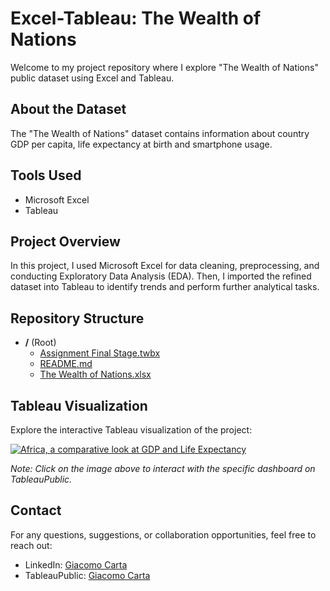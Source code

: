# Excel-Tableau: The Wealth of Nations

Welcome to my project repository where I explore "The Wealth of Nations" public dataset using Excel and Tableau.

## About the Dataset

The "The Wealth of Nations" dataset contains information about country GDP per capita, life expectancy at birth and smartphone usage.

## Tools Used

- Microsoft Excel
- Tableau

## Project Overview

In this project, I used Microsoft Excel for data cleaning, preprocessing, and conducting Exploratory Data Analysis (EDA). Then, I imported the refined dataset into Tableau to identify trends and perform further analytical tasks.

## Repository Structure

- **/** (Root)
  - [Assignment Final Stage.twbx](/Assignment%20Final%20Stage.twbx)
  - [README.md](/README.md)
  - [The Wealth of Nations.xlsx](/The%20Wealth%20of%20Nations.xlsx)


## Tableau Visualization

Explore the interactive Tableau visualization of the project:

[![Africa, a comparative look at GDP and Life Expectancy](https://public.tableau.com/static/images/As/AssignmentFinalStage/AfricaacomparativelookatGDPandLifeExpectancy/1_rss.png)](https://public.tableau.com/app/profile/giacomo.carta/viz/AssignmentFinalStage/AfricaacomparativelookatGDPandLifeExpectancy)

*Note: Click on the image above to interact with the specific dashboard on TableauPublic.*

## Contact

For any questions, suggestions, or collaboration opportunities, feel free to reach out:

- LinkedIn: [Giacomo Carta](https://www.linkedin.com/in/giacomo-carta-a49986160/)
- TableauPublic: [Giacomo Carta](https://public.tableau.com/app/profile/giacomo.carta/vizzes)
